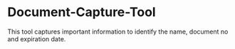 # Document-Capture-Tool

This tool captures important information to identify the name, document no and expiration date.
